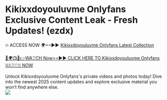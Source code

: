 # Kikixxdoyouluvme Onlyfans Exclusive Content Leak - Fresh Updates! (ezdx)

🔥 ACCESS NOW 🌍==►► <a href="https://tinyurl.com/kvy9nzfs" rel="nofollow">Kikixxdoyouluvme Onlyfans Latest Collection</a>
<br><br>
[🔴🌍📺📱👉WA𝚃CH Now==►► CLICK HERE TO Kikixxdoyouluvme Onlyfans 𝚆𝙰𝚃𝙲𝙷 NOW](https://tinyurl.com/kvy9nzfs)
<br><br>
Unlock Kikixxdoyouluvme Onlyfans's private videos and photos today! Dive into the newest 2025 content updates and explore exclusive material you won’t find anywhere else.
<br>
<a href="https://tinyurl.com/kvy9nzfs" rel="nofollow" data-target="animated-image.originalLink"><img src="https://camo.githubusercontent.com/8a4f000d20f83aca3bf7ec5f350d767afa0574a8a352519fd8cfa583a6f93a33/68747470733a2f2f692e696d6775722e636f6d2f644a486b345a712e676966" data-canonical-src="https://i.imgur.com/dJHk4Zq.gif" style="max-width: 100%; display: inline-block;" data-target="animated-image.originalImage"></a>
<br>
